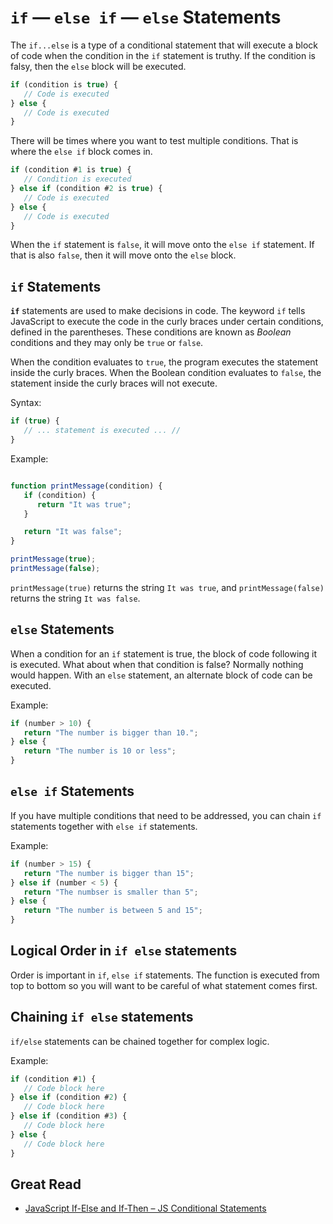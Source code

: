 # `if` — `else if` — `else` Statements
The `if...else` is a type of a conditional statement that will execute a block of code when the condition in the `if` statement is truthy. If the condition is falsy, then the `else` block will be executed.

```javascript
if (condition is true) {
   // Code is executed
} else {
   // Code is executed
}
```

There will be times where you want to test multiple conditions. That is where the `else if` block comes in.

```javascript
if (condition #1 is true) {
   // Condition is executed
} else if (condition #2 is true) {
   // Code is executed
} else {
   // Code is executed
}
```

When the `if` statement is `false`, it will move onto the `else if` statement. If that is also `false`, then it will move onto the `else` block.

## `if` Statements
**`if`** statements are used to make decisions in code. The keyword `if` tells JavaScript to execute the code in the curly braces under certain conditions, defined in the parentheses. These conditions are known as *Boolean* conditions and they may only be `true` or `false`.

When the condition evaluates to `true`, the program executes the statement inside the curly braces. When the Boolean condition evaluates to `false`, the statement inside the curly braces will not execute.

Syntax:
```javascript
if (true) {
   // ... statement is executed ... //
}
```

Example:
```javascript

function printMessage(condition) {
   if (condition) {
      return "It was true";
   }

   return "It was false";
}

printMessage(true);
printMessage(false);
```

`printMessage(true)` returns the string `It was true`, and `printMessage(false)` returns the string `It was false`.

## `else` Statements
When a condition for an `if` statement is true, the block of code following it is executed. What about when that condition is false? Normally nothing would happen. With an `else` statement, an alternate block of code can be executed.

Example:
```javascript
if (number > 10) {
   return "The number is bigger than 10.";
} else {
   return "The number is 10 or less";
}
```

## `else if` Statements
If you have multiple conditions that need to be addressed, you can chain `if` statements together with `else if` statements.

Example:
```javascript
if (number > 15) {
   return "The number is bigger than 15";
} else if (number < 5) {
   return "The numbser is smaller than 5";
} else {
   return "The number is between 5 and 15";
}
```

## Logical Order in `if else` statements
Order is important in `if`, `else if` statements. The function is executed from top to bottom so you will want to be careful of what statement comes first.

## Chaining `if else` statements
`if/else` statements can be chained together for complex logic.

Example:
```javascript
if (condition #1) {
   // Code block here
} else if (condition #2) {
   // Code block here
} else if (condition #3) {
   // Code block here
} else {
   // Code block here
}
```

## Great Read
* [JavaScript If-Else and If-Then – JS Conditional Statements](https://www.freecodecamp.org/news/javascript-if-else-and-if-then-js-conditional-statements/)